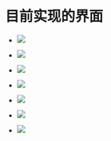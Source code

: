 # 目前实现的界面

- ![](http://opksmtese.bkt.clouddn.com/%E7%BD%91%E6%98%93%E4%BA%91%E9%9F%B3%E4%B9%90_1.jpg)

- ![](http://opksmtese.bkt.clouddn.com/%E7%BD%91%E6%98%93%E4%BA%91%E9%9F%B3%E4%B9%90_2.jpg)

- ![](http://opksmtese.bkt.clouddn.com/%E7%BD%91%E6%98%93%E4%BA%91%E9%9F%B3%E4%B9%90_3.jpg)

- ![](http://opksmtese.bkt.clouddn.com/%E7%BD%91%E6%98%93%E4%BA%91%E9%9F%B3%E4%B9%90_4.jpg)

- ![](http://opksmtese.bkt.clouddn.com/%E7%BD%91%E6%98%93%E4%BA%91%E9%9F%B3%E4%B9%90_5.jpg)

- ![](http://opksmtese.bkt.clouddn.com/%E7%BD%91%E6%98%93%E4%BA%91%E9%9F%B3%E4%B9%90_6.jpg)

- ![](http://opksmtese.bkt.clouddn.com/%E7%BD%91%E6%98%93%E4%BA%91%E9%9F%B3%E4%B9%90_7.jpg)
